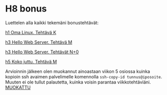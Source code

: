 # H8 bonus
Luettelen alla kaikki tekemäni bonustehtävät:  

[h1 Oma Linux. Tehtävä K](https://github.com/NicklasHH/Linux-palvelimet/blob/master/h1%20Oma%20Linux/Palautus1.md#3-linuxin-testailua)  

[h3 Hello Web Server. Tehtävä M](https://github.com/NicklasHH/Linux-palvelimet/blob/master/h3%20Hello%20Web%20Server/Palautus3.md#m-github-education--paketin-hankinta)  

[h3 Hello Web Server. Tehtävät N+0](https://github.com/NicklasHH/Linux-palvelimet/blob/master/h3%20Hello%20Web%20Server/Palautus3.md#n--o-apachen-nimipohjainen-virtuaalipalvelu)  


[h5 Koko juttu. Tehtävä M](https://github.com/NicklasHH/Linux-palvelimet/blob/master/h5%20Koko%20juttu/Palautus5.md#m-vapaaehtoinen)  


Arvioinnin jälkeen olen muokannut ainoastaan viikon 5 osiossa kuinka kopioin ssh avaimen palvelimelle komennolla `ssh-copy-id tunnus@iposoite`. Muuten ei ole tullut palautetta, kuinka voisin parantaa viikkotehtäviäni. [MUOKATTU](https://github.com/NicklasHH/Linux-palvelimet/blob/master/h5%20Koko%20juttu/Palautus5.md#b-pubkey)
